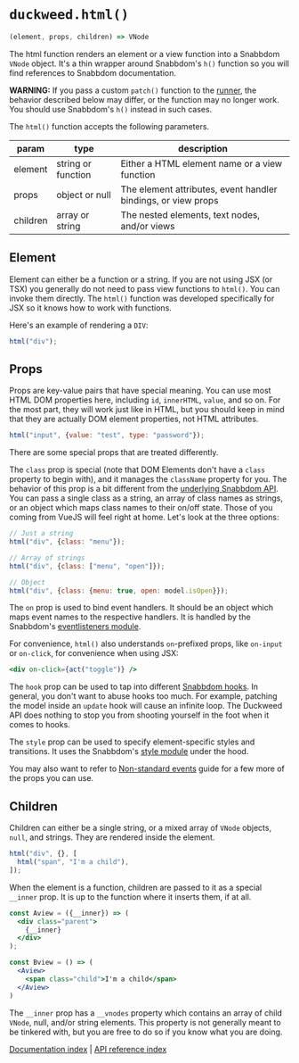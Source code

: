 # `duckweed.html()`

```javascript
(element, props, children) => VNode
```

The html function renders an element or a view function into a Snabbdom `VNode`
object. It's a thin wrapper around Snabbdom's `h()` function so you will find
references to Snabbdom documentation.

**WARNING:** If you pass a custom `patch()` function to the
[runner](./runner.md), the behavior described below may differ, or the function
may no longer work. You should use Snabbdom's `h()` instead in such cases.

The `html()` function accepts the following parameters.

param     | type                | description
----------|---------------------|----------------------------------------------------------------
element   | string or function  | Either a HTML element name or a view function
props     | object or null      | The element attributes, event handler bindings, or view props
children  | array or string     | The nested elements, text nodes, and/or views

## Element

Element can either be a function or a string. If you are not using JSX (or TSX)
you generally do not need to pass view functions to `html()`. You can invoke
them directly. The `html()` function was developed specifically for JSX so it
knows how to work with functions.

Here's an example of rendering a `DIV`:

```javascript
html("div");
```

## Props

Props are key-value pairs that have special meaning. You can use most HTML DOM
properties here, including `id`, `innerHTML`, `value`, and so on. For the most
part, they will work just like in HTML, but you should keep in mind that they
are actually DOM element properties, not HTML attributes.

```javascript
html("input", {value: "test", type: "password"});
```

There are some special props that are treated differently.

The `class` prop is special (note that DOM Elements don't have a `class`
property to begin with), and it manages the `className` property for you. The
behavior of this prop is a bit different from the [underlying Snabbdom
API](https://github.com/snabbdom/snabbdom#the-class-module). You can pass a
single class as a string, an array of class names as strings, or an object which
maps class names to their on/off state. Those of you coming from VueJS will feel
right at home. Let's look at the three options:

```javascript
// Just a string
html("div", {class: "menu"});

// Array of strings
html("div", {class: ["menu", "open"]});

// Object
html("div", {class: {menu: true, open: model.isOpen}});
```

The `on` prop is used to bind event handlers. It should be an object which maps
event names to the respective handlers. It is handled by the Snabbdom's
[eventlisteners
module](https://github.com/snabbdom/snabbdom#eventlisteners-module).

For convenience, `html()` also understands `on`-prefixed props, like `on-input`
or `on-click`, for convenience when using JSX:

```jsx
<div on-click={act("toggle")} />
```

The `hook` prop can be used to tap into different [Snabbdom
hooks](https://github.com/snabbdom/snabbdom#hooks). In general, you don't want
to abuse hooks too much. For example, patching the model inside an `update` hook
will cause an infinite loop. The Duckweed API does nothing to stop you from
shooting yourself in the foot when it comes to hooks.

The `style` prop can be used to specify element-specific styles and transitions.
It uses the Snabbdom's [style
module](https://github.com/snabbdom/snabbdom#the-style-module) under the hood.

You may also want to refer to [Non-standard
events](../guide/non-standard-events.md) guide for a few more of the props you
can use.

## Children

Children can either be a single string, or a mixed array of `VNode` objects,
`null`, and strings. They are rendered inside the element.

```javascript
html("div", {}, [
  html("span", "I'm a child"),
]);
```

When the element is a function, children are passed to it as a special `__inner`
prop. It is up to the function where it inserts them, if at all.

```jsx
const Aview = ({__inner}) => (
  <div class="parent">
    {__inner}
  </div>
);

const Bview = () => (
  <Aview>
    <span class="child">I'm a child</span>
  </Aview>
)
```

The `__inner` prop has a `__vnodes` property which contains an array of child
`VNode`, null, and/or string elements. This property is not generally meant to
be tinkered with, but you are free to do so if you know what you are doing.

[Documentation index](../main.md) | [API reference index](./main.md)
